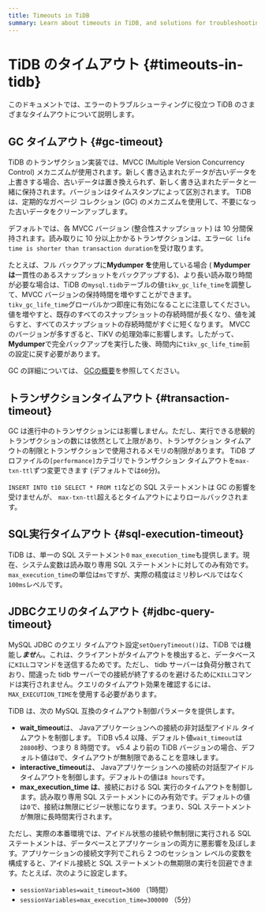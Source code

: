 ```yaml
---
title: Timeouts in TiDB
summary: Learn about timeouts in TiDB, and solutions for troubleshooting errors.
---
```


# TiDB のタイムアウト {#timeouts-in-tidb}

このドキュメントでは、エラーのトラブルシューティングに役立つ TiDB のさまざまなタイムアウトについて説明します。

## GC タイムアウト {#gc-timeout}

TiDB のトランザクション実装では、MVCC (Multiple Version Concurrency Control) メカニズムが使用されます。新しく書き込まれたデータが古いデータを上書きする場合、古いデータは置き換えられず、新しく書き込まれたデータと一緒に保持されます。バージョンはタイムスタンプによって区別されます。 TiDB は、定期的なガベージ コレクション (GC) のメカニズムを使用して、不要になった古いデータをクリーンアップします。

デフォルトでは、各 MVCC バージョン (整合性スナップショット) は 10 分間保持されます。読み取りに 10 分以上かかるトランザクションは、エラー`GC life time is shorter than transaction duration`を受け取ります。

たとえば、フル バックアップに**Mydumper を**使用している場合 ( **Mydumper は**一貫性のあるスナップショットをバックアップする)、より長い読み取り時間が必要な場合は、TiDB の`mysql.tidb`テーブルの値`tikv_gc_life_time`を調整して、MVCC バージョンの保持時間を増やすことができます。 `tikv_gc_life_time`グローバルかつ即座に有効になることに注意してください。値を増やすと、既存のすべてのスナップショットの存続時間が長くなり、値を減らすと、すべてのスナップショットの存続時間がすぐに短くなります。 MVCC のバージョンが多すぎると、TiKV の処理効率に影響します。したがって、 **Mydumper**で完全バックアップを実行した後、時間内に`tikv_gc_life_time`前の設定に戻す必要があります。

GC の詳細については、 [GCの概要](/garbage-collection-overview.md)を参照してください。

## トランザクションタイムアウト {#transaction-timeout}

GC は進行中のトランザクションには影響しません。ただし、実行できる悲観的トランザクションの数には依然として上限があり、トランザクション タイムアウトの制限とトランザクションで使用されるメモリの制限があります。 TiDB プロファイルの`[performance]`カテゴリでトランザクション タイムアウトを`max-txn-ttl`ずつ変更できます (デフォルトでは`60`分)。

`INSERT INTO t10 SELECT * FROM t1`などの SQL ステートメントは GC の影響を受けませんが、 `max-txn-ttl`超えるとタイムアウトによりロールバックされます。

## SQL実行タイムアウト {#sql-execution-timeout}

TiDB は、単一の SQL ステートメント`0` `max_execution_time`も提供します。現在、システム変数は読み取り専用 SQL ステートメントに対してのみ有効です。 `max_execution_time`の単位は`ms`ですが、実際の精度はミリ秒レベルではなく`100ms`レベルです。

## JDBCクエリのタイムアウト {#jdbc-query-timeout}

MySQL JDBC のクエリ タイムアウト設定`setQueryTimeout()`は、TiDB では機能し***ませ***ん。これは、クライアントがタイムアウトを検出すると、データベースに`KILL`コマンドを送信するためです。ただし、 tidb サーバーは負荷分散されており、間違った tidb サーバーでの接続が終了するのを避けるために`KILL`コマンドは実行されません。クエリのタイムアウト効果を確認するには、 `MAX_EXECUTION_TIME`を使用する必要があります。

TiDB は、次の MySQL 互換のタイムアウト制御パラメータを提供します。

-   **wait_timeout**は、 Javaアプリケーションへの接続の非対話型アイドル タイムアウトを制御します。 TiDB v5.4 以降、デフォルト値`wait_timeout`は`28800`秒、つまり 8 時間です。 v5.4 より前の TiDB バージョンの場合、デフォルト値は`0`で、タイムアウトが無制限であることを意味します。
-   **interactive_timeout**は、 Javaアプリケーションへの接続の対話型アイドル タイムアウトを制御します。デフォルトの値は`8 hours`です。
-   **max_execution_time は**、接続における SQL 実行のタイムアウトを制御します。読み取り専用 SQL ステートメントにのみ有効です。デフォルトの値は`0`で、接続は無限にビジー状態になります。つまり、SQL ステートメントが無限に長時間実行されます。

ただし、実際の本番環境では、アイドル状態の接続や無制限に実行される SQL ステートメントは、データベースとアプリケーションの両方に悪影響を及ぼします。アプリケーションの接続文字列でこれら 2 つのセッション レベルの変数を構成すると、アイドル接続と SQL ステートメントの無期限の実行を回避できます。たとえば、次のように設定します。

-   `sessionVariables=wait_timeout=3600` （1時間）
-   `sessionVariables=max_execution_time=300000` （5分）
